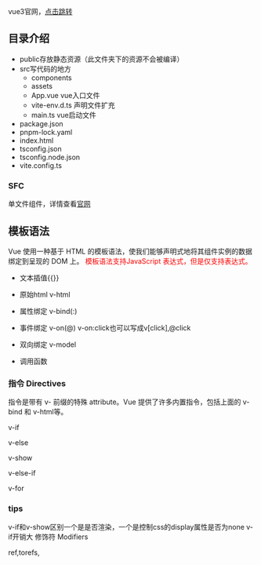 vue3官网，[点击跳转](https://cn.vuejs.org/)
## 目录介绍

- public存放静态资源（此文件夹下的资源不会被编译）
- src写代码的地方
  + components
  + assets
  + App.vue vue入口文件
  + vite-env.d.ts 声明文件扩充
  + main.ts vue启动文件
- package.json
- pnpm-lock.yaml
- index.html
- tsconfig.json
- tsconfig.node.json
- vite.config.ts
### SFC
单文件组件，详情查看[官网](https://cn.vuejs.org/api/sfc-spec.html)
## 模板语法
Vue 使用一种基于 HTML 的模板语法，使我们能够声明式地将其组件实例的数据绑定到呈现的 DOM 上。
<font color="red">模板语法支持JavaScript 表达式，但是仅支持表达式。</font>
- 文本插值{{}}
- 原始html v-html
- 属性绑定 v-bind(:)
- 事件绑定 v-on(@)
    v-on:click也可以写成v[click],@click

- 双向绑定 v-model
- 调用函数 

### 指令 Directives
指令是带有 v- 前缀的特殊 attribute。Vue 提供了许多内置指令，包括上面的 v-bind 和 v-html等。

v-if

v-else

v-show

v-else-if

v-for
### tips
v-if和v-show区别一个是是否渲染，一个是控制css的display属性是否为none
v-if开销大
修饰符 Modifiers

ref,torefs,